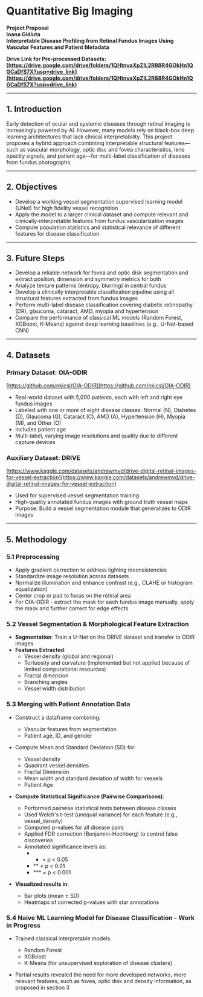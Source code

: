 # Quantitative Big Imaging

**Project Proposal**  
**Ioana Gidiuta**  
**Interpretable Disease Profiling from Retinal Fundus Images Using Vascular Features and Patient Metadata**

**Drive Link for Pre-processed Datasets: [https://drive.google.com/drive/folders/1QHtnvaXpZlL2R88R4GOkHn1QGCaDfS7X?usp=drive_link](https://drive.google.com/drive/folders/1QHtnvaXpZlL2R88R4GOkHn1QGCaDfS7X?usp=drive_link)**

---

## 1. Introduction

Early detection of ocular and systemic diseases through retinal imaging is increasingly powered by AI. However, many models rely on black-box deep learning architectures that lack clinical interpretability. This project proposes a hybrid approach combining interpretable structural features—such as vascular morphology, optic disc and fovea characteristics, lens opacity signals, and patient age—for multi-label classification of diseases from fundus photographs.

---

## 2. Objectives

- Develop a working vessel segmentation supervised learning model (UNet) for high fidelity vessel recognition  
- Apply the model to a larger clinical dataset and compute relevant and clinically-interpretable features from fundus vascularization images  
- Compute population statistics and statistical relevance of different features for disease classification  

---

## 3. Future Steps

- Develop a reliable network for fovea and optic disk segmentation and extract position, dimension and symmetry metrics for both  
- Analyze texture patterns (entropy, blurring) in central fundus  
- Develop a clinically interpretable classification pipeline using all structural features extracted from fundus images  
- Perform multi-label disease classification covering diabetic retinopathy (DR), glaucoma, cataract, AMD, myopia and hypertension  
- Compare the performance of classical ML models (Random Forest, XGBoost, K-Means) against deep learning baselines (e.g., U-Net-based CNN)  

---

## 4. Datasets

### Primary Dataset: OIA-ODIR  
[https://github.com/nkicsl/OIA-ODIR](https://github.com/nkicsl/OIA-ODIR)  

- Real-world dataset with 5,000 patients, each with left and right eye fundus images  
- Labeled with one or more of eight disease classes: Normal (N), Diabetes (D), Glaucoma (G), Cataract (C), AMD (A), Hypertension (H), Myopia (M), and Other (O)  
- Includes patient age  
- Multi-label, varying image resolutions and quality due to different capture devices  

### Auxiliary Dataset: DRIVE  
[https://www.kaggle.com/datasets/andrewmvd/drive-digital-retinal-images-for-vessel-extraction](https://www.kaggle.com/datasets/andrewmvd/drive-digital-retinal-images-for-vessel-extraction)  

- Used for supervised vessel segmentation training  
- High-quality annotated fundus images with ground truth vessel maps  
- Purpose: Build a vessel segmentation module that generalizes to ODIR images  

---

## 5. Methodology

### 5.1 Preprocessing

- Apply gradient correction to address lighting inconsistencies  
- Standardize image resolution across datasets  
- Normalize illumination and enhance contrast (e.g., CLAHE or histogram equalization)  
- Center crop or pad to focus on the retinal area  
- For OIA-ODIR - extract the mask for each fundus image manually, apply the mask and further correct for edge effects  

### 5.2 Vessel Segmentation & Morphological Feature Extraction

- **Segmentation**: Train a U-Net on the DRIVE dataset and transfer to ODIR images  
- **Features Extracted**:  
  - Vessel density (global and regional)  
  - Tortuosity and curvature (implemented but not applied because of limited computational resources)  
  - Fractal dimension  
  - Branching angles  
  - Vessel width distribution  

### 5.3 Merging with Patient Annotation Data

- Construct a dataframe combining:  
  - Vascular features from segmentation  
  - Patient age, ID, and gender  

- Compute Mean and Standard Deviation (SD) for:  
  - Vessel density  
  - Quadrant vessel densities  
  - Fractal Dimension  
  - Mean width and standard deviation of width for vessels  
  - Patient Age  

- **Compute Statistical Significance (Pairwise Comparisons)**:  
  - Performed pairwise statistical tests between disease classes  
  - Used Welch's t-test (unequal variance) for each feature (e.g., vessel_density)  
  - Computed p-values for all disease pairs  
  - Applied FDR correction (Benjamini-Hochberg) to control false discoveries  
  - Annotated significance levels as:  
    - * = p < 0.05  
    - ** = p < 0.01  
    - *** = p < 0.001  

- **Visualized results in**:  
  - Bar plots (mean ± SD)  
  - Heatmaps of corrected p-values with star annotations  

### 5.4 Naive ML Learning Model for Disease Classification - Work in Progress

- Trained classical interpretable models:  
  - Random Forest  
  - XGBoost  
  - K-Means (for unsupervised exploration of disease clusters)  

- Partial results revealed the need for more developed networks, more relevant features, such as fovea, optic disk and density information, as proposed in section 3

